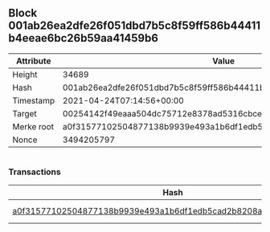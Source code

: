 ## Block 001ab26ea2dfe26f051dbd7b5c8f59ff586b44411b4eeae6bc26b59aa41459b6

Attribute | Value
--- | ---
Height | 34689
Hash | 001ab26ea2dfe26f051dbd7b5c8f59ff586b44411b4eeae6bc26b59aa41459b6
Timestamp | 2021-04-24T07:14:56+00:00
Target | 00254142f49eaaa504dc75712e8378ad5316cbcead634704b3734b6271167cc4
Merke root | a0f31577102504877138b9939e493a1b6df1edb5cad2b8208a4519c4e3c86945
Nonce | 3494205797

```

```

### Transactions

Hash | Amount
--- | ---
[a0f31577102504877138b9939e493a1b6df1edb5cad2b8208a4519c4e3c86945](a0f31577102504877138b9939e493a1b6df1edb5cad2b8208a4519c4e3c86945.md) | 10.00000000 SKEPTI 
